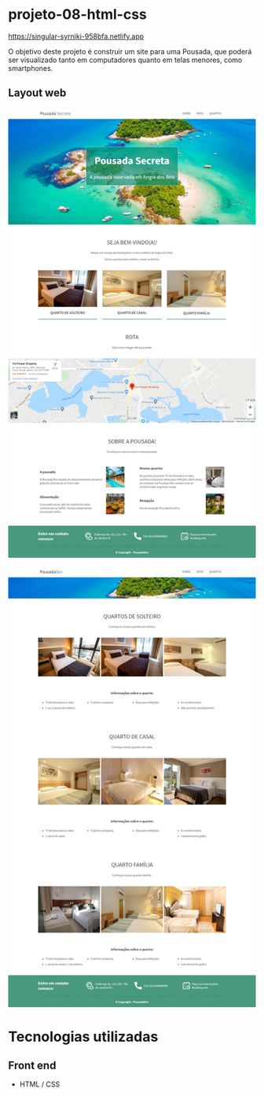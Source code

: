 # projeto-08-html-css
https://singular-syrniki-958bfa.netlify.app

O objetivo deste projeto é construir um site para uma Pousada, que poderá ser visualizado tanto em computadores quanto em telas menores, como smartphones. 

## Layout web
![Web 1](https://github.com/dev-jefferson-lopes/projeto-08-html-css/blob/main/assets/img/layout-pagina.jpeg)

![Web 2](https://github.com/dev-jefferson-lopes/projeto-08-html-css/blob/main/assets/img/layout-pagina-quartos.jpeg)

# Tecnologias utilizadas
## Front end
- HTML / CSS 
